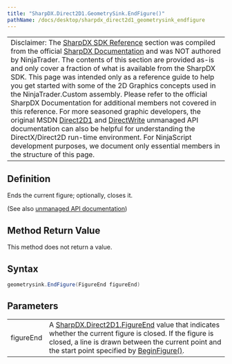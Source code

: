 ```yaml
---
title: "SharpDX.Direct2D1.GeometrySink.EndFigure()"
pathName: /docs/desktop/sharpdx_direct2d1_geometrysink_endfigure
---
```


|  |
| --- |
| Disclaimer: The [SharpDX SDK Reference](/docs/desktop/sharpdx_sdk_reference) section was compiled from the official [SharpDX Documentation](http://sharpdx.org/) and was NOT authored by NinjaTrader.  The contents of this section are provided as-is and only cover a fraction of what is available from the SharpDX SDK.  This page was intended only as a reference guide to help you get started with some of the 2D Graphics concepts used in the NinjaTrader.Custom assembly.  Please refer to the official SharpDX Documentation for additional members not covered in this reference.  For more seasoned graphic developers, the original MSDN [Direct2D1](https://msdn.microsoft.com/en-us/library/windows/desktop/dd370990.aspx) and [DirectWrite](https://msdn.microsoft.com/en-us/library/windows/desktop/dd368038.aspx) unmanaged API documentation can also be helpful for understanding the DirectX/Direct2D run-time environment. For NinjaScript development purposes, we document only essential members in the structure of this page. |

## Definition

Ends the current figure; optionally, closes it.

(See also [unmanaged API documentation](https://msdn.microsoft.com/en-us/library/dd316934.aspx))

## Method Return Value

This method does not return a value.

## Syntax

```csharp
geometrysink.EndFigure(FigureEnd figureEnd)
```

## Parameters

|  |  |
| --- | --- |
| figureEnd | A [SharpDX.Direct2D1.FigureEnd](/docs/desktop/sharpdx_direct2d1_figureend) value that indicates whether the current figure is closed. If the figure is closed, a line is drawn between the current point and the start point specified by [BeginFigure()](/docs/desktop/sharpdx_direct2d1_geometrysink_beginfigure). |
